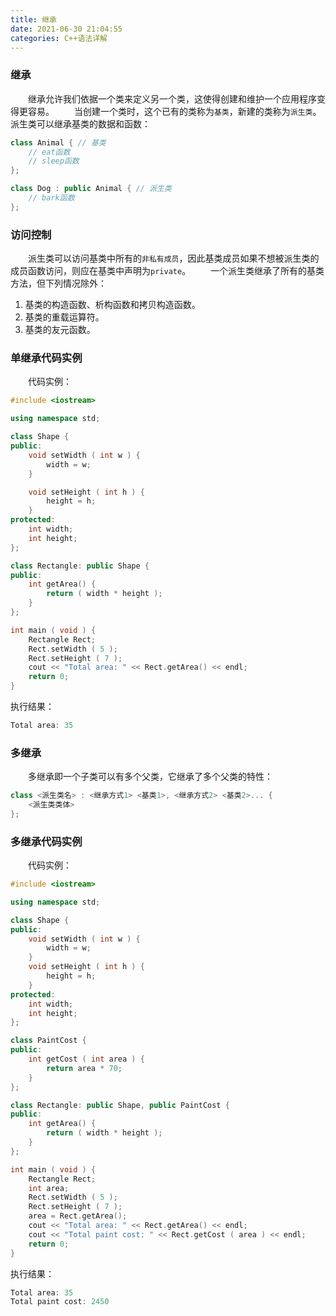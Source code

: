 ```yaml
---
title: 继承
date: 2021-06-30 21:04:55
categories: C++语法详解
---
```

### 继承

&emsp;&emsp;继承允许我们依据一个类来定义另一个类，这使得创建和维护一个应用程序变得更容易。<!--more-->
&emsp;&emsp;当创建一个类时，这个已有的类称为`基类`，新建的类称为`派生类`。派生类可以继承基类的数据和函数：

``` cpp
class Animal { // 基类
    // eat函数
    // sleep函数
};

class Dog : public Animal { // 派生类
    // bark函数
};
```

### 访问控制

&emsp;&emsp;派生类可以访问基类中所有的`非私有成员`，因此基类成员如果不想被派生类的成员函数访问，则应在基类中声明为`private`。
&emsp;&emsp;一个派生类继承了所有的基类方法，但下列情况除外：

1. 基类的构造函数、析构函数和拷贝构造函数。
2. 基类的重载运算符。
3. 基类的友元函数。

### 单继承代码实例

&emsp;&emsp;代码实例：

``` cpp
#include <iostream>

using namespace std;

class Shape {
public:
    void setWidth ( int w ) {
        width = w;
    }

    void setHeight ( int h ) {
        height = h;
    }
protected:
    int width;
    int height;
};

class Rectangle: public Shape {
public:
    int getArea() {
        return ( width * height );
    }
};

int main ( void ) {
    Rectangle Rect;
    Rect.setWidth ( 5 );
    Rect.setHeight ( 7 );
    cout << "Total area: " << Rect.getArea() << endl;
    return 0;
}
```

执行结果：

``` cpp
Total area: 35
```

### 多继承

&emsp;&emsp;多继承即一个子类可以有多个父类，它继承了多个父类的特性：

``` cpp
class <派生类名> : <继承方式1> <基类1>, <继承方式2> <基类2>... {
    <派生类类体>
};
```

### 多继承代码实例

&emsp;&emsp;代码实例：

``` cpp
#include <iostream>

using namespace std;

class Shape {
public:
    void setWidth ( int w ) {
        width = w;
    }
    void setHeight ( int h ) {
        height = h;
    }
protected:
    int width;
    int height;
};

class PaintCost {
public:
    int getCost ( int area ) {
        return area * 70;
    }
};

class Rectangle: public Shape, public PaintCost {
public:
    int getArea() {
        return ( width * height );
    }
};

int main ( void ) {
    Rectangle Rect;
    int area;
    Rect.setWidth ( 5 );
    Rect.setHeight ( 7 );
    area = Rect.getArea();
    cout << "Total area: " << Rect.getArea() << endl;
    cout << "Total paint cost: " << Rect.getCost ( area ) << endl;
    return 0;
}
```

执行结果：

``` cpp
Total area: 35
Total paint cost: 2450
```